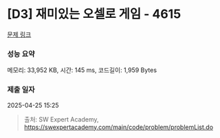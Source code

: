 # [D3] 재미있는 오셀로 게임 - 4615 

[문제 링크](https://swexpertacademy.com/main/code/problem/problemDetail.do?contestProbId=AWQmA4uK8ygDFAXj) 

### 성능 요약

메모리: 33,952 KB, 시간: 145 ms, 코드길이: 1,959 Bytes

### 제출 일자

2025-04-25 15:25



> 출처: SW Expert Academy, https://swexpertacademy.com/main/code/problem/problemList.do